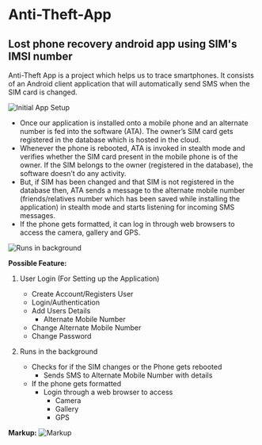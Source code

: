 # Anti-Theft-App
## Lost phone recovery android app using SIM's IMSI number 
Anti-Theft App is a project which helps us to trace smartphones. It consists of an Android client application that will automatically send SMS when the SIM card is changed.

![Initial App Setup](https://user-images.githubusercontent.com/43419632/143008413-9c58db6f-c8a8-4b7f-aaf9-e0ef5d9dfd94.png)

- Once our application is installed onto a mobile phone and an alternate number is fed into the software (ATA). The owner’s SIM card gets registered in the database which is hosted in the cloud.
- Whenever the phone is rebooted, ATA is invoked in stealth mode and verifies whether the SIM card present in the mobile phone is of the owner. If the SIM belongs to the owner (registered in the database), the software doesn’t do any activity. 
- But, if SIM has been changed and that SIM is not registered in the database then, ATA sends a message to the alternate mobile number (friends/relatives number which has been saved while installing the application) in stealth mode and starts listening for incoming SMS messages.
- If the phone gets formatted, it can log in through web browsers to access the camera, gallery and GPS.

![Runs in background ](https://user-images.githubusercontent.com/43419632/143008527-fd7b1868-55fc-491b-af17-be2b40be3694.png)

**Possible Feature:**
1. User Login (For Setting up the Application)
    - Create Account/Registers User
    - Login/Authentication
    - Add Users Details
        - Alternate Mobile Number
    - Change Alternate Mobile Number
    - Change Password

2. Runs in the background 
    - Checks for if the SIM changes or the Phone gets rebooted
        - Sends SMS to Alternate Mobile Number with details
    - If the phone gets formatted
        - Login through a web browser to access
            - Camera
            - Gallery
            - GPS

**Markup:**
![Markup](https://user-images.githubusercontent.com/43419632/143008532-aff50aca-1152-4223-9e5b-2fbbada167ae.png)
